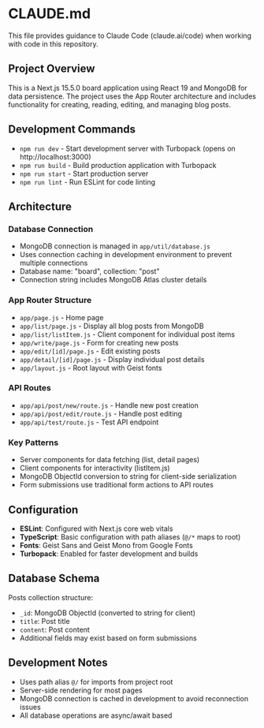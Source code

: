 # CLAUDE.md

This file provides guidance to Claude Code (claude.ai/code) when working with code in this repository.

## Project Overview

This is a Next.js 15.5.0 board application using React 19 and MongoDB for data persistence. The project uses the App Router architecture and includes functionality for creating, reading, editing, and managing blog posts.

## Development Commands

- `npm run dev` - Start development server with Turbopack (opens on http://localhost:3000)
- `npm run build` - Build production application with Turbopack
- `npm run start` - Start production server
- `npm run lint` - Run ESLint for code linting

## Architecture

### Database Connection
- MongoDB connection is managed in `app/util/database.js`
- Uses connection caching in development environment to prevent multiple connections
- Database name: "board", collection: "post"
- Connection string includes MongoDB Atlas cluster details

### App Router Structure
- `app/page.js` - Home page
- `app/list/page.js` - Display all blog posts from MongoDB
- `app/list/listItem.js` - Client component for individual post items
- `app/write/page.js` - Form for creating new posts
- `app/edit/[id]/page.js` - Edit existing posts
- `app/detail/[id]/page.js` - Display individual post details
- `app/layout.js` - Root layout with Geist fonts

### API Routes
- `app/api/post/new/route.js` - Handle new post creation
- `app/api/post/edit/route.js` - Handle post editing
- `app/api/test/route.js` - Test API endpoint

### Key Patterns
- Server components for data fetching (list, detail pages)
- Client components for interactivity (listItem.js)
- MongoDB ObjectId conversion to string for client-side serialization
- Form submissions use traditional form actions to API routes

## Configuration

- **ESLint**: Configured with Next.js core web vitals
- **TypeScript**: Basic configuration with path aliases (`@/*` maps to root)
- **Fonts**: Geist Sans and Geist Mono from Google Fonts
- **Turbopack**: Enabled for faster development and builds

## Database Schema

Posts collection structure:
- `_id`: MongoDB ObjectId (converted to string for client)
- `title`: Post title
- `content`: Post content
- Additional fields may exist based on form submissions

## Development Notes

- Uses path alias `@/` for imports from project root
- Server-side rendering for most pages
- MongoDB connection is cached in development to avoid reconnection issues
- All database operations are async/await based